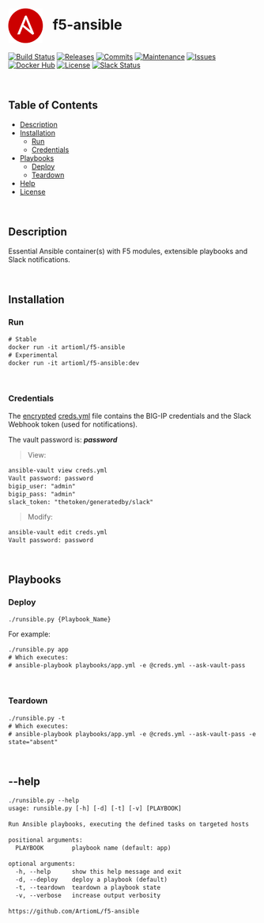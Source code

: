 # <img align="center" src="img/ansible.svg" width="70">&nbsp;&nbsp; f5-ansible
[![Build Status](https://img.shields.io/travis/ArtiomL/f5-ansible/develop.svg)](https://travis-ci.org/ArtiomL/f5-ansible)
[![Releases](https://img.shields.io/github/release/ArtiomL/f5-ansible.svg)](https://github.com/ArtiomL/f5-ansible/releases)
[![Commits](https://img.shields.io/github/commits-since/ArtiomL/f5-ansible/v1.0.0.svg?label=commits%20since)](https://github.com/ArtiomL/f5-ansible/commits/master)
[![Maintenance](https://img.shields.io/maintenance/yes/2018.svg)](https://github.com/ArtiomL/f5-ansible/graphs/code-frequency)
[![Issues](https://img.shields.io/github/issues/ArtiomL/f5-ansible.svg)](https://github.com/ArtiomL/f5-ansible/issues)
[![Docker Hub](https://img.shields.io/docker/pulls/artioml/f5-ansible.svg)](https://hub.docker.com/r/artioml/f5-ansible/)
[![License](https://img.shields.io/badge/license-MIT-blue.svg)](/LICENSE)
[![Slack Status](https://f5cloudsolutions.herokuapp.com/badge.svg)](https://f5cloudsolutions.herokuapp.com)

&nbsp;&nbsp;

## Table of Contents
- [Description](#description)
- [Installation](#installation)
	- [Run](#run)
	- [Credentials](#credentials)
- [Playbooks](#playbooks)
	- [Deploy](#deploy)
	- [Teardown](#teardown)
- [Help](#--help)
- [License](LICENSE)

&nbsp;&nbsp;

## Description

Essential Ansible container(s) with F5 modules, extensible playbooks and Slack notifications.

&nbsp;&nbsp;

## Installation

### Run
```shell
# Stable
docker run -it artioml/f5-ansible
# Experimental
docker run -it artioml/f5-ansible:dev
```

&nbsp;

### Credentials
The [encrypted](https://docs.ansible.com/ansible/latest/vault.html) [creds.yml](creds.yml) file contains the BIG-IP credentials and the Slack Webhook token (used for notifications).

The vault password is: **_password_**

> View:
```shell
ansible-vault view creds.yml
Vault password: password
bigip_user: "admin"
bigip_pass: "admin"
slack_token: "thetoken/generatedby/slack"
```

> Modify:
```shell
ansible-vault edit creds.yml
Vault password: password
```

&nbsp;&nbsp;

## Playbooks

### Deploy
```shell
./runsible.py {Playbook_Name}
```
For example:
```shell
./runsible.py app
# Which executes:
# ansible-playbook playbooks/app.yml -e @creds.yml --ask-vault-pass
```

&nbsp;

### Teardown
```shell
./runsible.py -t
# Which executes:
# ansible-playbook playbooks/app.yml -e @creds.yml --ask-vault-pass -e state="absent"
```

&nbsp;&nbsp;

## --help
```shell
./runsible.py --help
usage: runsible.py [-h] [-d] [-t] [-v] [PLAYBOOK]

Run Ansible playbooks, executing the defined tasks on targeted hosts

positional arguments:
  PLAYBOOK        playbook name (default: app)

optional arguments:
  -h, --help      show this help message and exit
  -d, --deploy    deploy a playbook (default)
  -t, --teardown  teardown a playbook state
  -v, --verbose   increase output verbosity

https://github.com/ArtiomL/f5-ansible
```
